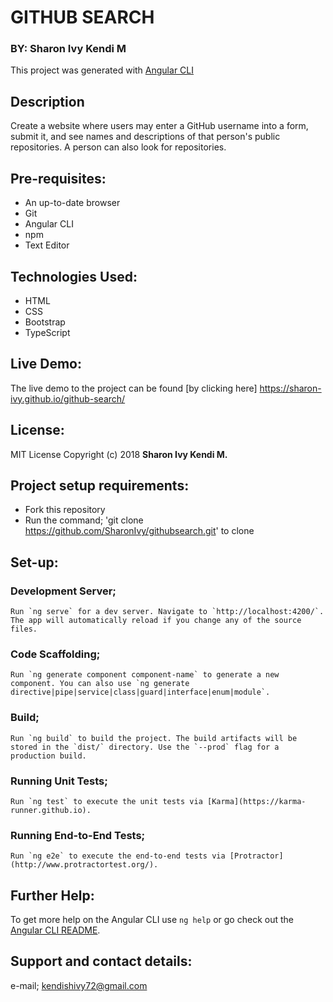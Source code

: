 # GITHUB SEARCH

### BY: Sharon Ivy Kendi M

This project was generated with [Angular CLI](https://github.com/angular/angular-cli)

## Description
   Create a website where users may enter a GitHub username into a form, submit it, and see names and descriptions of that person's public repositories. A person can also look for repositories.

## Pre-requisites:
  * An up-to-date browser
  * Git
  * Angular CLI
  * npm
  * Text Editor

## Technologies Used:
  * HTML
  * CSS
  * Bootstrap
  * TypeScript

## Live Demo:
  The live demo to the project can be found [by clicking here] https://sharon-ivy.github.io/github-search/

## License:
  MIT License
    Copyright (c) 2018 **Sharon Ivy Kendi M.**
  
## Project setup requirements:
  * Fork this repository
  * Run the command;
  'git clone https://github.com/SharonIvy/githubsearch.git' to clone

## Set-up:
  ### Development Server;
    Run `ng serve` for a dev server. Navigate to `http://localhost:4200/`. The app will automatically reload if you change any of the source files.

  ### Code Scaffolding;
    Run `ng generate component component-name` to generate a new component. You can also use `ng generate directive|pipe|service|class|guard|interface|enum|module`.

  ### Build;
    Run `ng build` to build the project. The build artifacts will be stored in the `dist/` directory. Use the `--prod` flag for a production build.

  ### Running Unit Tests;
    Run `ng test` to execute the unit tests via [Karma](https://karma-runner.github.io).

  ### Running End-to-End Tests;
    Run `ng e2e` to execute the end-to-end tests via [Protractor](http://www.protractortest.org/).

## Further Help:
  To get more help on the Angular CLI use `ng help` or go check out the [Angular CLI README](https://github.com/angular/angular-cli/blob/master/README.md).

## Support and contact details:
  e-mail; kendishivy72@gmail.com
